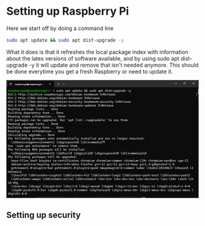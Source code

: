 <h1>Setting up Raspberry Pi</h1>
 
Here we start off by doing a command line
```bash 
sudo apt update && sudo apt dist-upgrade -y
```
What it does is that it refreshes the local package index with information about the lates versions of software available, and by using sudo apt dist-upgrade -y it will update and remove that isn't needed anymore. This should be done everytime you get a fresh Raspberry or need to update it.

 ![Image](/Raspberry%20Pi/Projects/Setting%20up%20Raspberry%20Pi/Pictures/Screenshot%202025-06-30%20204615.png)

<h2>Setting up security</h2>